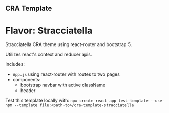 ## CRA Template
# Flavor: Stracciatella

Stracciatella CRA theme using react-router and bootstrap 5.

Utilizes react's context and reducer apis.  

Includes:
- `App.js` using react-router with routes to two pages
- components:
  - bootstrap navbar with active className
  - header

Test this template locally with:
`npx create-react-app test-template --use-npm --template file:<path-to>/cra-template-stracciatella`
